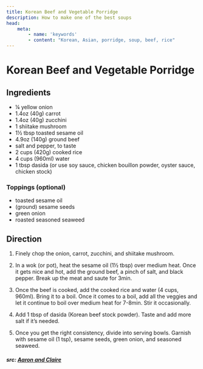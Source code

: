 ```yaml
---
title: Korean Beef and Vegetable Porridge
description: How to make one of the best soups
head:
    meta:
        - name: 'keywords'
        - content: "Korean, Asian, porridge, soup, beef, rice"
---
```


# Korean Beef and Vegetable Porridge
## Ingredients
- &frac14; yellow onion
- 1.4oz (40g) carrot
- 1.4oz (40g) zucchini
- 1 shiitake mushroom
- 1&frac12; tbsp toasted sesame oil
- 4.9oz (140g) ground beef
- salt and pepper, to taste
- 2 cups (420g) cooked rice
- 4 cups (960ml) water
- 1 tbsp dasida (or use soy sauce, chicken bouillon powder, oyster sauce, chicken stock)

### Toppings (optional)
- toasted sesame oil
- (ground) sesame seeds
- green onion
- roasted seasoned seaweed

## Direction
1. Finely chop the onion, carrot, zucchini, and shiitake mushroom.

2. In a wok (or pot), heat the sesame oil (1&frac12; tbsp) over medium heat. Once it gets nice and hot, add the ground beef, a pinch of salt, and black pepper. Break up the meat and saute for 3min.

3. Once the beef is cooked, add the cooked rice and water (4 cups, 960ml). Bring it to a boil. Once it comes to a boil, add all the veggies and let it continue to boil over medium heat for 7-8min. Stir it occasionally.

4. Add 1 tbsp of dasida (Korean beef stock powder). Taste and add more salt if it’s needed.

5. Once you get the right consistency, divide into serving bowls. Garnish with sesame oil (1 tsp), sesame seeds, green onion, and seasoned seaweed.

##### src: [Aaron and Claire](https://aaronandclaire.com/korean-beef-and-vegetable-porridge-sogigi-yachaejuk-recipe/)
